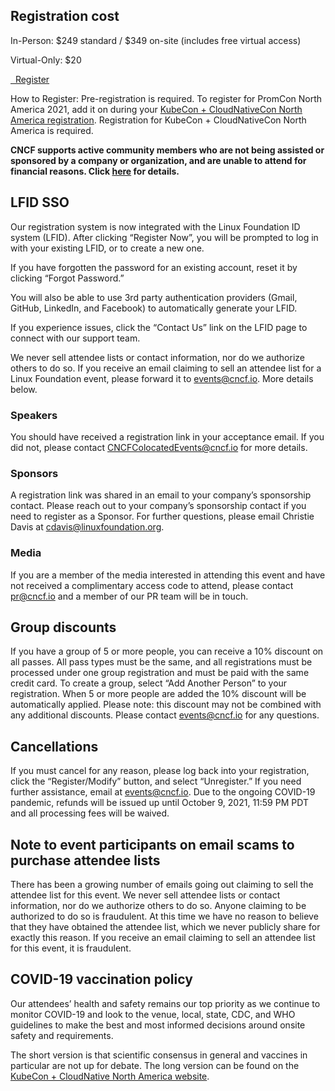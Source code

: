 ## Registration cost

In-Person: $249 standard / $349 on-site (includes free virtual access)

Virtual-Only: $20

<a class="btn btn-lg btn-default" href="https://events.linuxfoundation.org/kubecon-cloudnativecon-north-america/register/" target="_blank" role="button">
  <i class="fa fa-briefcase"></i>&nbsp;&nbsp;Register
</a>

How to Register: Pre-registration is required. To register for PromCon North America 2021, add it on during your [KubeCon + CloudNativeCon North America registration](https://events.linuxfoundation.org/kubecon-cloudnativecon-north-america/register/). Registration for KubeCon + CloudNativeCon North America is required.

**CNCF supports active community members who are not being assisted or sponsored
by a company or organization, and are unable to attend for financial reasons.
Click [here](https://events.linuxfoundation.org/kubecon-cloudnativecon-north-america/attend/scholarships/)
for details.**

## LFID SSO

Our registration system is now integrated with the Linux Foundation ID system (LFID). After clicking “Register Now”, you will be prompted to log in with your existing LFID, or to create a new one.

If you have forgotten the password for an existing account, reset it by clicking “Forgot Password.”

You will also be able to use 3rd party authentication providers (Gmail, GitHub, LinkedIn, and Facebook) to automatically generate your LFID.

If you experience issues, click the “Contact Us” link on the LFID page to connect with our support team.

We never sell attendee lists or contact information, nor do we authorize others to do so. If you receive an email claiming to sell an attendee list for a Linux Foundation event, please forward it to events@cncf.io. More details below.

### Speakers

You should have received a registration link in your acceptance email. If you did not, please contact CNCFColocatedEvents@cncf.io for more details.

### Sponsors

A registration link was shared in an email to your company’s sponsorship contact. Please reach out to your company’s sponsorship contact if you need to register as a Sponsor. For further questions, please email Christie Davis at cdavis@linuxfoundation.org.

### Media

If you are a member of the media interested in attending this event and have not received a complimentary access code to attend, please contact pr@cncf.io and a member of our PR team will be in touch.

## Group discounts

If you have a group of 5 or more people, you can receive a 10% discount on all passes. All pass types must be the same, and all registrations must be processed under one group registration and must be paid with the same credit card. To create a group, select “Add Another Person” to your registration. When 5 or more people are added the 10% discount will be automatically applied. Please note: this discount may not be combined with any additional discounts. Please contact events@cncf.io for any questions.

## Cancellations

If you must cancel for any reason, please log back into your registration, click the “Register/Modify” button, and select “Unregister.” If you need further assistance, email at events@cncf.io. Due to the ongoing COVID-19 pandemic, refunds will be issued up until October 9, 2021, 11:59 PM PDT and all processing fees will be waived.

## Note to event participants on email scams to purchase attendee lists

There has been a growing number of emails going out claiming to sell the attendee list for this event. We never sell attendee lists or contact information, nor do we authorize others to do so. Anyone claiming to be authorized to do so is fraudulent. At this time we have no reason to believe that they have obtained the attendee list, which we never publicly share for exactly this reason. If you receive an email claiming to sell an attendee list for this event, it is fraudulent.

## COVID-19 vaccination policy

Our attendees’ health and safety remains our top priority as we continue to monitor COVID-19 and look to the venue, local, state, CDC, and WHO guidelines to make the best and most informed decisions around onsite safety and requirements.

The short version is that scientific consensus in general and vaccines in particular are not up for debate. The long version can be found on the [KubeCon + CloudNative North America website](https://events.linuxfoundation.org/kubecon-cloudnativecon-north-america/attend/health-and-safety/).
